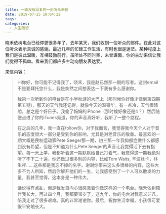 ```yaml
---
title: 一直没有回复的一封听众来信
date: 2019-07-25 10:04:22
tags:
categories:
  - 人生随想
---
```


晓禾依树电台已经停更很多年了，去年某天，我们收到一位听众的邮件。在此对这位听众表示真诚的感谢。最近几年的忙碌工作生活，有时也很是迷茫。某种程度上我们是彼此温暖，互相鼓励前行。虽所处不同时空，未曾谋面，你的主动来信让我们觉得不孤单。看来我们都应多主动向朋友表达爱。

来信内容：

> Hi你好，你可能不记得我了，晓禾，我是赵已然那一期的写者。这封email不是要拜托您什么，我是突然之间想表达一下我有多么感谢你。
> 
> 我第一次听到你的电台是在小学秋游的大巴上（那时候你好像才做到第四期第五期），那天的天气我还记得，就像今天的温哥华，有一点冷，天气很晴朗，总之是个好日子。我偷了妈妈的iPhone（那时候好像还是4？）然后随便点进了你的iTunes频道，你的声音真好听，我听了一整个路程。
> 
> 在之后的几年，我一直在follow你，对于我而言，我觉得我今天个人对于音乐的态度很大一部分是受到你的影响，尤其是对老音乐的敬重。最喜欢的一期大概是民权运动家Pete Seeger那一期，初三那一年我抑郁症做什么都感到没有希望，但是不知道为什么Pete Seeger的声音让我觉得活下去有指望。每一天上学，我都听着这一期默默给自己打着气，我觉得这一期我绝对听了不下二十遍。你还做过很多别的内容，比如Tom Waits, 辛波丝卡，林生祥……这些都是我忘不掉的名字。谢谢你带来这么多很棒的内容，这些大多不为人所知，然后你解开他们的一生，让我感受到了一个人可以散发的力量，我甚至觉得，这本身是一种伟大。
>   
> 话说得有点乱，但是我发自内心很感激着你做这样的一个电台。晓禾依树陪伴我长大，再过四个月，我都要18岁了，这九年，你的电台对我意义非凡，陪我走过了很多艰难。真的非常谢谢你。最后，祝你生活幸福，小孩很可爱很平安地长大。